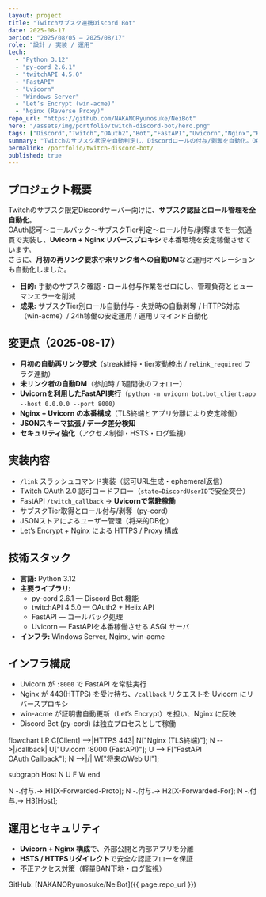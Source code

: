 ```yaml
---
layout: project
title: "Twitchサブスク連携Discord Bot"
date: 2025-08-17
period: "2025/08/05 – 2025/08/17"
role: "設計 / 実装 / 運用"
tech:
  - "Python 3.12"
  - "py-cord 2.6.1"
  - "twitchAPI 4.5.0"
  - "FastAPI"
  - "Uvicorn"
  - "Windows Server"
  - "Let’s Encrypt (win-acme)"
  - "Nginx (Reverse Proxy)"
repo_url: "https://github.com/NAKANORyunosuke/NeiBot"
hero: "/assets/img/portfolio/twitch-discord-bot/hero.png"
tags: ["Discord","Twitch","OAuth2","Bot","FastAPI","Uvicorn","Nginx","ReverseProxy"]
summary: "Twitchのサブスク状況を自動判定し、Discordロールの付与/剥奪を自動化。OAuthリダイレクト〜API連携〜ロール更新、Nginx+Uvicornで本番運用を安定化。"
permalink: /portfolio/twitch-discord-bot/
published: true
---
```


## プロジェクト概要
Twitchのサブスク限定Discordサーバー向けに、**サブスク認証とロール管理を全自動化**。  
OAuth認可〜コールバック〜サブスクTier判定〜ロール付与/剥奪までを一気通貫で実装し、**Uvicorn + Nginx リバースプロキシ**で本番環境を安定稼働させています。  
さらに、**月初の再リンク要求**や**未リンク者への自動DM**など運用オペレーションも自動化しました。

- **目的:** 手動のサブスク確認・ロール付与作業をゼロにし、管理負荷とヒューマンエラーを削減  
- **成果:** サブスクTier別ロール自動付与・失効時の自動剥奪 / HTTPS対応（win-acme）/ 24h稼働の安定運用 / 運用リマインド自動化

## 変更点（2025-08-17）
- **月初の自動再リンク要求**（streak維持・tier変動検出 / `relink_required` フラグ連動）
- **未リンク者の自動DM**（参加時 / 1週間後のフォロー）
- **Uvicornを利用したFastAPI実行**（`python -m uvicorn bot.bot_client:app --host 0.0.0.0 --port 8000`）
- **Nginx + Uvicorn の本番構成**（TLS終端とアプリ分離により安定稼働）
- **JSONスキーマ拡張 / データ差分検知**
- **セキュリティ強化**（アクセス制御・HSTS・ログ監視）

## 実装内容
- `/link` スラッシュコマンド実装（認可URL生成・ephemeral返信）
- Twitch OAuth 2.0 認可コードフロー（`state=DiscordUserID`で安全突合）
- FastAPI `/twitch_callback` → **Uvicornで常駐稼働**
- サブスクTier取得とロール付与/剥奪（py-cord）
- JSONストアによるユーザー管理（将来的DB化）
- Let’s Encrypt + Nginx による HTTPS / Proxy 構成

## 技術スタック
- **言語:** Python 3.12  
- **主要ライブラリ:**
  - py-cord 2.6.1 — Discord Bot 機能
  - twitchAPI 4.5.0 — OAuth2 + Helix API
  - FastAPI — コールバック処理
  - Uvicorn — FastAPIを本番稼働させる ASGI サーバ
- **インフラ:** Windows Server, Nginx, win-acme

## インフラ構成
- Uvicorn が `:8000` で FastAPI を常駐実行  
- Nginx が 443(HTTPS) を受け持ち、`/callback` リクエストを Uvicorn にリバースプロキシ  
- win-acme が証明書自動更新（Let’s Encrypt）を担い、Nginx に反映  
- Discord Bot (py-cord) は独立プロセスとして稼働

<div class="mermaid" markdown="0">
flowchart LR
  C[Client] -->|HTTPS 443| N["Nginx (TLS終端)"];
  N -->|/callback| U["Uvicorn :8000 (FastAPI)"];
  U --> F["FastAPI<br/>OAuth Callback"];
  N -->|/| W["将来のWeb UI"];

  subgraph Host
    N
    U
    F
    W
  end

  N -.付与.-> H1[X-Forwarded-Proto];
  N -.付与.-> H2[X-Forwarded-For];
  N -.付与.-> H3[Host];
</div>

## 運用とセキュリティ
- **Uvicorn + Nginx 構成**で、外部公開と内部アプリを分離
- **HSTS / HTTPSリダイレクト**で安全な認証フローを保証
- 不正アクセス対策（軽量BAN下地・ログ監視）

GitHub: [NAKANORyunosuke/NeiBot]({{ page.repo_url }})
